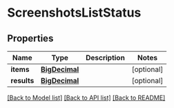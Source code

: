 # ScreenshotsListStatus

## Properties
Name | Type | Description | Notes
------------ | ------------- | ------------- | -------------
**items** | [**BigDecimal**](BigDecimal.md) |  | [optional] 
**results** | [**BigDecimal**](BigDecimal.md) |  | [optional] 

[[Back to Model list]](../README.md#documentation-for-models) [[Back to API list]](../README.md#documentation-for-api-endpoints) [[Back to README]](../README.md)

